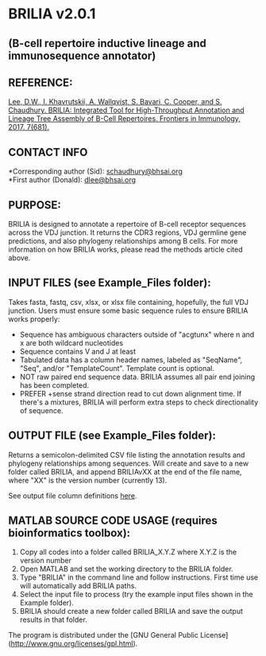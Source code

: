 # BRILIA  v2.0.1
## (B-cell repertoire inductive lineage and immunosequence annotator)

## REFERENCE:
[Lee, D.W., I. Khavrutskii, A. Wallqvist, S. Bavari, C. Cooper, and S. Chaudhury. BRILIA: Integrated Tool for High-Throughput Annotation and Lineage Tree Assembly of B-Cell Repertoires. Frontiers in Immunology, 2017. 7(681).](http://journal.frontiersin.org/article/10.3389/fimmu.2016.00681/full)

## CONTACT INFO
*Corresponding author (Sid): schaudhury@bhsai.org  
*First author (Donald): dlee@bhsai.org

## PURPOSE:

BRILIA is designed to annotate a repertoire of B-cell receptor sequences across the VDJ junction. It returns the CDR3 regions, VDJ germline gene predictions, and also phylogeny relationships among B cells. For more information on how BRILIA works, please read the methods article cited above.
  
## INPUT FILES (see Example_Files folder): 

Takes fasta, fastq, csv, xlsx, or xlsx file containing, hopefully, the full VDJ junction. Users must ensure some basic sequence rules to ensure BRILIA works properly:
  *  Sequence has ambiguous characters outside of "acgtunx" where n and x are both wildcard nucleotides
  *  Sequence contains V and J at least
  *  Tabulated data has a column header names, labeled as "SeqName", "Seq", and/or "TemplateCount". Template count is optional.
  *  NOT raw paired end sequence data. BRILIA assumes all pair end joining has been completed.
  *  PREFER +sense strand direction read to cut down alignment time. If there's a mixtures, BRILIA will perform extra steps to check directionality of sequence.

## OUTPUT FILE (see Example_Files folder): 

Returns a semicolon-delimited CSV file listing the annotation results and phylogeny relationships among sequences. Will create and save to a new folder called BRILIA, and append BRILIAvXX at the end of the file name, where "XX" is the version number (currently 13).

See output file column definitions [here](https://github.com/BHSAI/BRILIA/blob/Dev14/Support_Files/Headers_BRILIA.xlsx).

## MATLAB SOURCE CODE USAGE (requires bioinformatics toolbox):

1. Copy all codes into a folder called BRILIA_X.Y.Z  where X.Y.Z is the version number
2. Open MATLAB and set the working directory to the BRILIA folder.
3. Type "BRILIA" in the command line and follow instructions. First time use will automatically add BRILIA paths. 
4. Select the input file to process (try the example input files shown in the Example folder). 
5. BRILIA should create a new folder called BRILIA and save the output results in that folder.

The program is distributed under the [GNU General Public License] (http://www.gnu.org/licenses/gpl.html).
